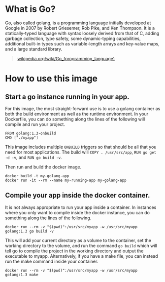 # What is Go?
Go, also called golang, is a programming language initially developed at Google in 2007 by Robert Griesemer, Rob Pike, and Ken Thompson. It is a statically-typed language with syntax loosely derived from that of C, adding garbage collection, type safety, some dynamic-typing capabilities, additional built-in types such as variable-length arrays and key-value maps, and a large standard library.

> [wikipedia.org/wiki/Go_(programming_language)](http://en.wikipedia.org/wiki/Go_(programming_language))

# How to use this image

## Start a go instance running in your app.

For this image, the most straight-forward use is to use a golang container as both the build environment as well as the runtime environment. In your Dockerfile, you can do something along the lines of the following will compile and run your project.

    FROM golang:1.3-onbuild
    CMD ["./myapp"]

This image includes multiple `ONBUILD` triggers so that should be all that you need for most applications. The build will `COPY . /usr/src/app`, `RUN go get -d -v`, and `RUN go build -v`.

Then run and build the docker image.

    docker build -t my-golang-app
    docker run -it --rm --name my-running-app my-golang-app

## Compile your app inside the docker container.

It is not always appropriate to run your app inside a container. In instances where you only want to compile inside the docker instance, you can do something along the lines of the following.

    docker run --rm -v "$(pwd)":/usr/src/myapp -w /usr/src/myapp golang:1.3 go build -v

This will add your current directory as a volume to the container, set the working directory to the volume, and run the command `go build` which will tell go to compile the project in the working directory and output the executable to myapp. Alternatively, if you have a make file, you can instead run the make command inside your container.

    docker run --rm -v "$(pwd)":/usr/src/myapp -w /usr/src/myapp golang:1.3 make
